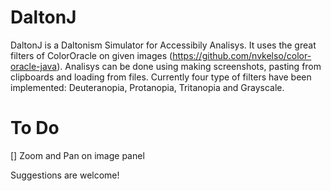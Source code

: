 # DaltonJ

DaltonJ is a Daltonism Simulator for Accessibily Analisys.
It uses the great filters of ColorOracle on given images (https://github.com/nvkelso/color-oracle-java).
Analisys can be done using making screenshots, pasting from clipboards and loading from files.
Currently four type of filters have been implemented: Deuteranopia, Protanopia, Tritanopia and Grayscale.

# To Do
[] Zoom and Pan on image panel

Suggestions are welcome!
